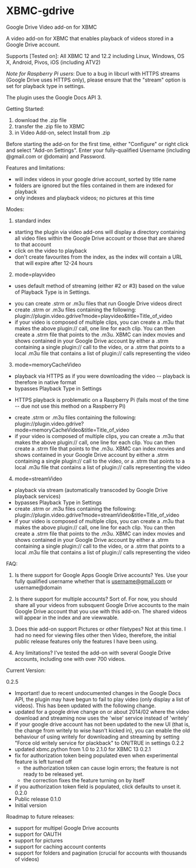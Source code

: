 XBMC-gdrive
===========

Google Drive Video add-on for XBMC

A video add-on for XBMC that enables playback of videos stored in a Google Drive account.

Supports [Tested on]:
All XBMC 12 and 12.2 including Linux, Windows, OS X, Android, Pivos, iOS (including ATV2)

*Note for Raspberry Pi users*: Due to a bug in libcurl with HTTPS streams (Google Drive uses HTTPS only), please ensure that the "stream" option is set for playback type in settings.

The plugin uses the Google Docs API 3.

Getting Started:
1) download the .zip file
2) transfer the .zip file to XBMC
3) in Video Add-on, select Install from .zip

Before starting the add-on for the first time, either "Configure" or right click and select "Add-on Settings".  Enter your fully-qualified Username (including @gmail.com or @domain) and Password.

Features and limitations:
- will index videos in your google drive account, sorted by title name
- folders are ignored but the files contained in them are indexed for playback
- only indexes and playback videos; no pictures at this time

Modes:
1) standard index
- starting the plugin via video add-ons will display a directory containing all video files within the Google Drive account or those that are shared to that account
- click on the video to playback
- don't create favourites from the index, as the index will contain a URL that will expire after 12-24 hours
2) mode=playvideo
* uses default method of streaming (either #2 or #3) based on the value of Playback Type is in Settings.
- you can create .strm or .m3u files that run Google Drive videos direct
- create .strm or .m3u files containing the following: plugin://plugin.video.gdrive?mode=playvideo&amp;title=Title_of_video
- if your video is composed of multiple clips, you can create a .m3u that makes the above plugin:// call, one line for each clip.  You can then create a .strm file that points to the .m3u.  XBMC can index movies and shows contained in your Google Drive account by either a .strm containing a single plugin:// call to the video, or a .strm that points to a local .m3u file that contains a list of plugin:// calls representing the video
3) mode=memoryCacheVideo
- playback via HTTPS as if you were downloading the video -- playback is therefore in native format
- bypasses Playback Type in Settings
* HTTPS playback is problematic on a Raspberry Pi (fails most of the time -- due not use this method on a Raspberry Pi)
- create .strm or .m3u files containing the following: plugin://plugin.video.gdrive?mode=memoryCacheVideo&amp;title=Title_of_video
- if your video is composed of multiple clips, you can create a .m3u that makes the above plugin:// call, one line for each clip.  You can then create a .strm file that points to the .m3u.  XBMC can index movies and shows contained in your Google Drive account by either a .strm containing a single plugin:// call to the video, or a .strm that points to a local .m3u file that contains a list of plugin:// calls representing the video
4) mode=streamVideo
- playback via stream (automatically transcoded by Google Drive playback services)
- bypasses Playback Type in Settings
- create .strm or .m3u files containing the following: plugin://plugin.video.gdrive?mode=streamVideo&amp;title=Title_of_video
- if your video is composed of multiple clips, you can create a .m3u that makes the above plugin:// call, one line for each clip.  You can then create a .strm file that points to the .m3u.  XBMC can index movies and shows contained in your Google Drive account by either a .strm containing a single plugin:// call to the video, or a .strm that points to a local .m3u file that contains a list of plugin:// calls representing the video

FAQ:

1) Is there support for Google Apps Google Drive accounts?
Yes.  Use your fully qualified username whether that is username@gmail.com or username@domain 

2) Is there support for multiple accounts?
Sort of.  For now, you should share all your videos from subsquent Google Drive accounts to the main Google Drive account that you use with this add-on.  The shared videos will appear in the index and are viewwable.

3) Does thie add-on support Pictures or other filetypes?
Not at this time.  I had no need for viewing files other then Video, therefore, the initial public release features only the features I have been using.

4) Any limitations?
I've tested the add-on with several Google Drive accounts, including one with over 700 videos.
 
Current Version:


0.2.5
- Important! due to recent undocumented changes in the Google Docs API, the plugin may have begun to fail to play video (only display a list of videos).  This has been updated with the following change.
- updated for a google drive change on or about 2014/02 where the video download and streaming now uses the 'wise' service instead of 'writely'
- if your google drive account has not been updated to the new UI (that is, the change from writely to wise hasn't kicked in), you can enable the old behaviour of using writely for downloading and streaming by setting "Force old writely service for plackback" to ON/TRUE in settings
0.2.2
- updated xbmc.python from 1.0 to 2.1.0 for XBMC 13
0.2.1
- fix for authorization token being populated even when experimental feature is left turned off
  - the authorization token can cause login errors; the feature is not ready to be released yet.
  - the correction fixes the feature turning on by itself
- if you authorization token field is populated, click defaults to unset it.
0.2.0
- Public release
0.1.0
- Initial version

Roadmap to future releases:
- support for multipel Google Drive accounts
- support for OAUTH
- support for pictures
- support for caching account contents
- support for folders and pagination (crucial for accounts with thousands of videos)
